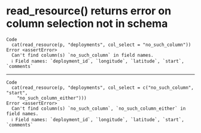 # read_resource() returns error on column selection not in schema

    Code
      cat(read_resource(p, "deployments", col_select = "no_such_column"))
    Error <assertError>
      Can't find column(s) `no_such_column` in field names.
      ℹ Field names: `deployment_id`, `longitude`, `latitude`, `start`, `comments`

---

    Code
      cat(read_resource(p, "deployments", col_select = c("no_such_column", "start",
        "no_such_column_either")))
    Error <assertError>
      Can't find column(s) `no_such_column`, `no_such_column_either` in field names.
      ℹ Field names: `deployment_id`, `longitude`, `latitude`, `start`, `comments`

